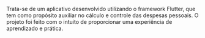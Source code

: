 Trata-se de um aplicativo desenvolvido utilizando o framework Flutter, que tem como propósito auxiliar no cálculo e controle das despesas pessoais. O projeto foi feito com o intuito de proporcionar uma experiência de aprendizado e prática.
